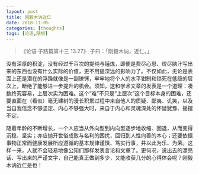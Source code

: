 ```yaml
---
layout: post
title: 刚毅木讷近仁
date: 2018-11-05
categories: [thoughts]
tags: [论语,随想]
---
```


> 《论语·子路篇第十三 13.27》 子曰：「刚毅木讷，近仁。」

没有深厚的积淀，没有经过千百次的提纯与锤炼，即便是费尽心思、绞尽脑汁写出来的东西也没有什么实际的价值，更不用提深远的影响力了。不仅如此，无论是表面上还是潜在的浮躁就像是一副镣铐，牢牢地将个人的水平钳制和锁死在低级的层次上，断绝了能够进一步提升的机会。须知，这和学术文章的发表是一个道理：凑数终究容易，上层次实为困难。这个“难”不只是“上层次”这个目标本身的困难，还要直面在（看似）毫无建树的漫长积累过程中来自他人的质疑、鄙夷、讥笑，以及当自我信念不够坚定、内心不够强大时，来自于内心和灵魂深处的怀疑犹豫、摇摆不定。

随着年龄的不断增长，一个人应当从外向型到内向型逐步地收缩、回退，从而变得沉稳、坚实；亦应抛开世俗成败与名利的困扰，回归到人性向善的本心；还要依据事物正常而健康发展所应遵循的基本规律谨慎、笃实行事，并以此为乐、为荣。这样一来，人就不会轻易地像公知们那样发表言论和文章了。更何况，说出去的漂亮话、写出来的严谨文字，自己能真正做到多少，又能收获几分的心得体会呢？刚毅木讷近仁是也！
